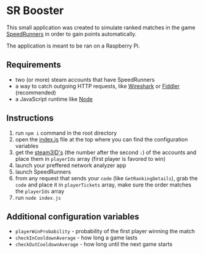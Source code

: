 # SR Booster

This small application was created to simulate ranked matches in the game [SpeedRunners](https://store.steampowered.com/app/207140/SpeedRunners/) in order to gain points automatically.

The application is meant to be ran on a Raspberry Pi.

## Requirements

- two (or more) steam accounts that have SpeedRunners
- a way to catch outgoing HTTP requests, like [Wireshark](https://www.wireshark.org/) or [Fiddler](https://www.telerik.com/download/fiddler) (recommended)
- a JavaScript runtime like [Node](https://nodejs.org/en)

## Instructions

1. run `npm i` command in the root directory
2. open the [index.js](./index.js) file at the top where you can find the configuration variables
3. get the [steam3ID's](https://steamrep.com/) (the number after the second `:`) of the accounts and place them in `playerIds` array (first player is favored to win)
4. launch your preffered network analyzer app
5. launch SpeedRunners
6. from any request that sends your `code` (like `GetRankingDetails`), grab the `code` and place it in `playerTickets` array, make sure the order matches the `playerIds` array
7. run `node index.js`

## Additional configuration variables

- `playerWinProbability` - probability of the first player winning the match
- `checkInCooldownAverage` - how long a game lasts
- `checkOutCooldownAverage` - how long until the next game starts

